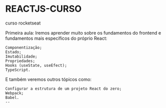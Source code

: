 # REACTJS-CURSO
curso rocketseat

Primeira aula:
Iremos aprender muito sobre os fundamentos do frontend e fundamentos mais específicos do próprio React:

    Componentização;
    Estado;
    Imutabilidade;
    Propriedades;
    Hooks (useState, useEfect);
    TypeScript.

E também veremos outros tópicos como:

    Configurar a estrutura de um projeto React do zero;
    Webpack;
    Babel.
    --
